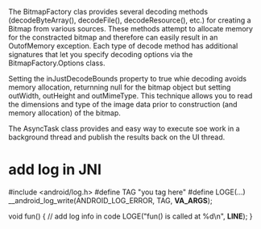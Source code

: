 The BitmapFactory clas provides several decoding methods (decodeByteArray(), decodeFile(), decodeResource(), etc.) for creating a Bitmap from various sources. These methods attempt to allocate memory for the constracted bitmap and therefore can easily result in an OutofMemory exception.
Each type of decode method has additional signatures that let you specify decoding options via the BitmapFactory.Options class.

Setting the inJustDecodeBounds property to true whie decoding avoids memory allocation, returnning null for the bitmap object but setting outWidth, outHeight and outMimeType. This technique allows you to read the dimensions and type of the image data prior to construction (and memory allocation) of the bitmap.

The AsyncTask class provides and easy way to execute soe work in a background thread and publish the results back on the UI thread.


# add log in JNI
#include <android/log.h>
#define TAG "you tag here"
#define LOGE(...)	__android_log_write(ANDROID_LOG_ERROR, TAG, __VA_ARGS__);

void fun() 
{
	// add log info in code
	LOGE("fun() is called at %d\n", __LINE__);
}
